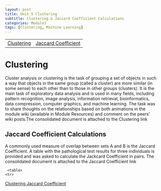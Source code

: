 ```yaml
---
layout: post
title: Unit 5 Clustering
subtitle: Clustering & Jaccard Coefficient Calculations
categories: Module3
tags: [Clustering, Machine Learning]
---
```

<html lang="en">
    <table>
    <tr>
   <td> <a href="../../../../artefacts/ML-Unit5-Wiki Activity- Clustering.pdf" target="_blank" class="button large">Clustering </a></td> 
       <td> <a href="../../../../artefacts/ML-Unit5-Jaccard Coefficient Calculations.pdf" target="_blank" class="button large">Jaccard Coefficient</a></td> 
    </tr>
</table>

<body>

<h1>Clustering</h1>
    <p>Cluster analysis or clustering is the task of grouping a set of objects in such a way that objects in the same group (called a cluster) are more similar (in some sense) to each other than to those in other groups (clusters). It is the main task of exploratory data analysis and is used in many fields, including pattern recognition, image analysis, information retrieval, bioinformatics, data compression, computer graphics, and machine learning. The task was to share  thoughts on the relationships based on both animations in the module wiki (available in Module Resources) and comment on the peers’ wiki posts.The consolidated document is attached to the Clustering link</p>


<h2>Jaccard Coefficient Calculations</h2>
  
<p> A commonly used measure of overlap between sets A and B is the Jaccard Coefficient. A table with the pathological test results for three individuals is provided and was asked to calculate the Jackcard Coefficient in pairs. The consolidated document is attached to the Jaccard Coefficient link </p>

</body>
</html>



     <table>
    <tr>
   <td> <a href="../../../../artefacts/ML-Unit5-Wiki Activity- Clustering.pdf" target="_blank" class="button large">Clustering </a></td> 
       <td> <a href="../../../../artefacts/ML-Unit5-Jaccard Coefficient Calculations.pdf" target="_blank" class="button large">Jaccard Coefficient</a></td> 
    </tr>
</table>
